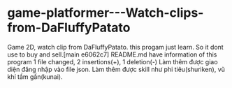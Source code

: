 # game-platformer---Watch-clips-from-DaFluffyPatato
Game 2D, watch clip from DaFluffyPatato. this progam just learn. So it dont use to buy and sell.[main e6062c7]  README.md have information of this program
 1 file changed, 2 insertions(+), 1 deletion(-)
Làm thêm được giao diện đăng nhập vào file json.
Làm thêm được skill như phi tiêu(shuriken), vũ khí tầm gần(kunai).